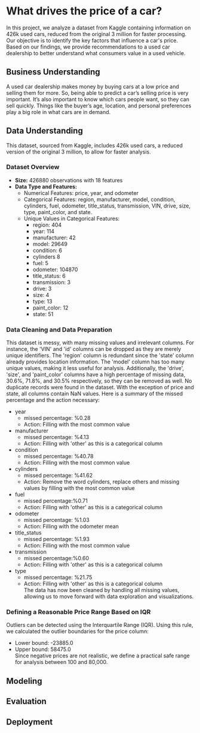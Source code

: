 # What drives the price of a car?
In this project, we analyze a dataset from Kaggle containing information on 426k used cars, reduced from the original 3 million for faster processing. Our objective is to identify the key factors that influence a car's price. Based on our findings, we provide recommendations to a used car dealership to better understand what consumers value in a used vehicle.
## Business Understanding
A used car dealership makes money by buying cars at a low price and selling them for more. So, being able to predict a car’s selling price is very important. It’s also important to know which cars people want, so they can sell quickly. Things like the buyer’s age, location, and personal preferences play a big role in what cars are in demand.

## Data Understanding 
This dataset, sourced from Kaggle, includes 426k used cars, a reduced version of the original 3 million, to allow for faster analysis.
### Dataset Overview
- **Size:** 426880  observations with 18 features
- **Data Type and Features:**
  - Numerical Features: price, year, and odometer
  - Categorical Features: region, manufacturer, model, condition, cylinders, fuel, odometer, title_status,    transmission, VIN, drive, size, type, paint_color, and state.
   - Unique Values in Categorical Features:
      - region: 404
      - year: 114
      - manufacturer: 42
      - model: 29649
      - condition: 6
      - cylinders 8
      - fuel: 5
      - odometer: 104870
      - title_status: 6
      - transmission: 3
      - drive: 3
      - size: 4
      - type: 13
      - paint_color: 12
      - state: 51
### Data Cleaning and Data Preparation
This dataset is messy, with many missing values and irrelevant columns. For instance, the 'VIN' and 'id' columns can be dropped as they are merely unique identifiers. The 'region' column is redundant since the 'state' column already provides location information. The 'model' column has too many unique values, making it less useful for analysis. Additionally, the 'drive', 'size', and 'paint_color' columns have a high percentage of missing data, 30.6%, 71.8%, and 30.5% respectively, so they can be removed as well. No duplicate records were found in the dataset.
With the exception of price and state, all columns contain NaN values. Here is a summary of the missed percentage and the action necessary:
- year
  - missed percentage: %0.28
  - Action: Filling with the most common value
- manufacturer
  - missed percentage: %4.13
  - Action: Filling with 'other' as this is a categorical column
- condition
  -  missed percentage: %40.78
  -  Action: Filling with the most common value
- cylinders
  -  missed percentage: %41.62
  -  Action: Remove the word cylinders, replace others and missing values by filling with the most common value
- fuel
  - missed percentage:%0.71
  - Action: Filling with 'other' as this is a categorical column
- odometer
  - missed percentage: %1.03
  - Action: Filling with the odometer mean
- title_status
  - missed percentage: %1.93
  - Action: Filling with the most common value
- transmission
  - missed percentage:%0.60
  - Action: Filling with 'other' as this is a categorical column
- type
  - missed percentage: %21.75
  - Action: Filling with 'other' as this is a categorical column\
The data has now been cleaned by handling all missing values, allowing us to move forward with data exploration and visualizations.
### Defining a Reasonable Price Range Based on IQR
Outliers can be detected using the Interquartile Range (IQR). Using this rule, we calculated the outlier boundaries for the price column:
- Lower bound: -23885.0
- Upper bound: 58475.0\
Since negative prices are not realistic, we define a practical safe range for analysis between 100 and 80,000.

## Modeling

## Evaluation

## Deployment
